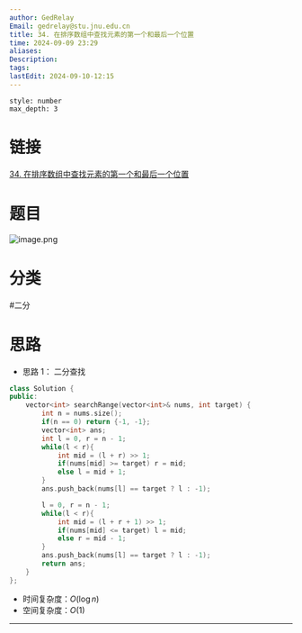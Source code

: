 ```yaml
---
author: GedRelay
Email: gedrelay@stu.jnu.edu.cn
title: 34. 在排序数组中查找元素的第一个和最后一个位置
time: 2024-09-09 23:29
aliases: 
Description: 
tags: 
lastEdit: 2024-09-10-12:15
---
```


```toc
style: number
max_depth: 3
```

# 链接
[34. 在排序数组中查找元素的第一个和最后一个位置](https://leetcode.cn/problems/find-first-and-last-position-of-element-in-sorted-array/) 

# 题目
![image.png](https://ged-pic-bed.oss-cn-guangzhou.aliyuncs.com/img/202409092329681.png)


# 分类
#二分

# 思路
- 思路 1：
二分查找

```cpp
class Solution {
public:
    vector<int> searchRange(vector<int>& nums, int target) {
        int n = nums.size();
        if(n == 0) return {-1, -1};
        vector<int> ans;
        int l = 0, r = n - 1;
        while(l < r){
            int mid = (l + r) >> 1;
            if(nums[mid] >= target) r = mid;
            else l = mid + 1;
        }
        ans.push_back(nums[l] == target ? l : -1);

        l = 0, r = n - 1;
        while(l < r){
            int mid = (l + r + 1) >> 1;
            if(nums[mid] <= target) l = mid;
            else r = mid - 1;
        }
        ans.push_back(nums[l] == target ? l : -1);
        return ans;
    }
};
```


- 时间复杂度：${O\left( \log n \right)  }$ 
- 空间复杂度：${O\left( 1 \right)  }$ 


---

